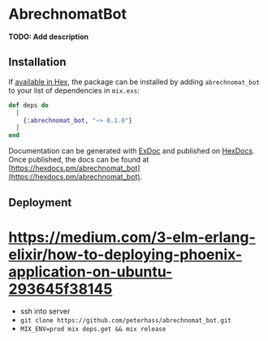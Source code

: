 # AbrechnomatBot

**TODO: Add description**

## Installation

If [available in Hex](https://hex.pm/docs/publish), the package can be installed
by adding `abrechnomat_bot` to your list of dependencies in `mix.exs`:

```elixir
def deps do
  [
    {:abrechnomat_bot, "~> 0.1.0"}
  ]
end
```

Documentation can be generated with [ExDoc](https://github.com/elixir-lang/ex_doc)
and published on [HexDocs](https://hexdocs.pm). Once published, the docs can
be found at [https://hexdocs.pm/abrechnomat_bot](https://hexdocs.pm/abrechnomat_bot).


## Deployment

# https://medium.com/3-elm-erlang-elixir/how-to-deploying-phoenix-application-on-ubuntu-293645f38145

- ssh into server
- `git clone https://github.com/peterhass/abrechnomat_bot.git`
- `MIX_ENV=prod mix deps.get && mix release`
